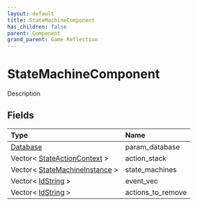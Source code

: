 ```yaml
---
layout: default
title: StateMachineComponent
has_children: false
parent: Component
grand_parent: Game Reflection
---
```

# StateMachineComponent
Description 

## Fields

| Type | Name |
|:----------|:--------------|
| [Database](/riftbreaker-wiki/docs/game-reflection/components/database/) | param_database |
| Vector< [StateActionContext](/riftbreaker-wiki/docs/game-reflection/classes/state_action_context/) > | action_stack |
| Vector< [StateMachineInstance](/riftbreaker-wiki/docs/game-reflection/classes/state_machine_instance/) > | state_machines |
| Vector< [IdString](/riftbreaker-wiki/docs/game-reflection/components/id_string/) > | event_vec |
| Vector< [IdString](/riftbreaker-wiki/docs/game-reflection/components/id_string/) > | actions_to_remove |

